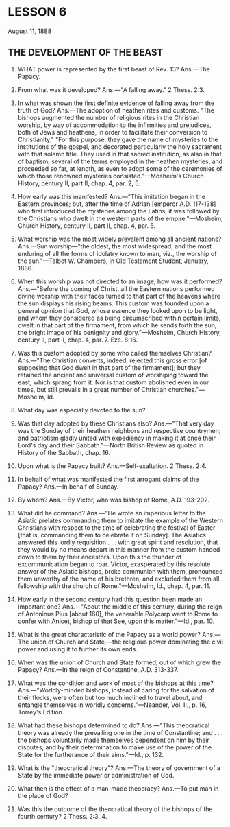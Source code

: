 # LESSON 6
August 11, 1888

## THE DEVELOPMENT OF THE BEAST

1. WHAT power is represented by the first beast of Rev. 13? Ans.—The Papacy.

2. From what was it developed? Ans.—"A falling away." 2 Thess. 2:3.

3. In what was shown the first definite evidence of falling away from the truth of God? Ans.—The adoption of heathen rites and customs. "The bishops augmented the number of religious rites in the Christian worship, by way of accommodation to the infirmities and prejudices, both of Jews and heathens, in order to facilitate their conversion to Christianity." "For this purpose, they gave the name of mysteries to the institutions of the gospel, and decorated particularly the holy sacrament with that solemn title. They used in that sacred institution, as also in that of baptism, several of the terms employed in the heathen mysteries, and proceeded so far, at length, as even to adopt some of the ceremonies of which those renowned mysteries consisted."—Mosheim's Church History, century II, part II, chap. 4, par. 2, 5.

4. How early was this manifested? Ans.—"This imitation began in the Eastern provinces; but, after the time of Adrian [emperor A.D. 117-138] who first introduced the mysteries among the Latins, it was followed by the Christians who dwelt in the western parts of the empire."—Mosheim, Church History, century II, part II, chap. 4, par. 5.

5. What worship was the most widely prevalent among all ancient nations? Ans.—Sun worship—"the oldest, the most widespread, and the most enduring of all the forms of idolatry known to man, viz., the worship of the sun."—Talbot W. Chambers, in Old Testament Student, January, 1886.

6. When this worship was not directed to an image, how was it performed? Ans.—"Before the coming of Christ, all the Eastern nations performed divine worship with their faces turned to that part of the heavens where the sun displays his rising beams. This custom was founded upon a general opinion that God, whose essence they looked upon to be light, and whom they considered as being circumscribed within certain limits, dwelt in that part of the firmament, from which he sends forth the sun, the bright image of his benignity and glory."—Mosheim, Church History, century II, part II, chap. 4, par. 7. Eze. 8:16.

7. Was this custom adopted by some who called themselves Christian? Ans.—"The Christian converts, indeed, rejected this gross error [of supposing that God dwelt in that part of the firmament]; but they retained the ancient and universal custom of worshiping toward the east, which sprang from it. Nor is that custom abolished even in our times, but still prevails in a great number of Christian churches."—Mosheim, Id.

8. What day was especially devoted to the sun?

9. Was that day adopted by these Christians also? Ans.—"That very day was the Sunday of their heathen neighbors and respective countrymen; and patriotism gladly united with expediency in making it at once their Lord's day and their Sabbath."—North British Review as quoted in History of the Sabbath, chap. 16.

10. Upon what is the Papacy built? Ans.—Self-exaltation. 2 Thess. 2:4.

11. In behalf of what was manifested the first arrogant claims of the Papacy? Ans.—In behalf of Sunday.

12. By whom? Ans.—By Victor, who was bishop of Rome, A.D. 193-202.

13. What did he command? Ans.—"He wrote an imperious letter to the Asiatic prelates commanding them to imitate the example of the Western Christians with respect to the time of celebrating the festival of Easter [that is, commanding them to celebrate it on Sunday]. The Asiatics answered this lordly requisition . . . with great spirit and resolution, that they would by no means depart in this manner from the custom handed down to them by their ancestors. Upon this the thunder of excommunication began to roar. Victor, exasperated by this resolute answer of the Asiatic bishops, broke communion with them, pronounced them unworthy of the name of his brethren, and excluded them from all fellowship with the church of Rome."—Mosheim, Id., chap. 4, par. 11.

14. How early in the second century had this question been made an important one? Ans.—"About the middle of this century, during the reign of Antoninus Pius [about 160], the venerable Polycarp went to Rome to confer with Anicet, bishop of that See, upon this matter."—Id., par. 10.

15. What is the great characteristic of the Papacy as a world power? Ans.—The union of Church and State,—the religious power dominating the civil power and using it to further its own ends.

16. When was the union of Church and State formed, out of which grew the Papacy? Ans.—In the reign of Constantine, A.D. 313-337.

17. What was the condition and work of most of the bishops at this time? Ans.—"Worldly-minded bishops, instead of caring for the salvation of their flocks, were often but too much inclined to travel about, and entangle themselves in worldly concerns."—Neander, Vol. II., p. 16, Torrey's Edition.

18. What had these bishops determined to do? Ans.—"This theocratical theory was already the prevailing one in the time of Constantine; and . . . the bishops voluntarily made themselves dependent on him by their disputes, and by their determination to make use of the power of the State for the furtherance of their aims."—Id., p. 132.

19. What is the "theocratical theory"? Ans.—The theory of government of a State by the immediate power or administration of God.

20. What then is the effect of a man-made theocracy? Ans.—To put man in the place of God?

21. Was this the outcome of the theocratical theory of the bishops of the fourth century? 2 Thess. 2:3, 4.
